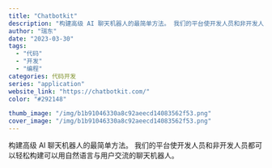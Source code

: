 ```yaml
---
title: "Chatbotkit"
description: "构建高级 AI 聊天机器人的最简单方法。 我们的平台使开发人员和非开发人员都可以轻松构建可以用自然语言与用户交流的聊天机"
author: "瑞东"
date: "2023-03-30"
tags:
  - "代码"
  - "开发"
  - "编程"
categories: 代码开发
series: "application"
website_link: "https://chatbotkit.com/"
color: "#292148"

thumb_image: "/img/b1b91046330a8c92aeecd14083562f53.png"
cover_image: "/img/b1b91046330a8c92aeecd14083562f53.png"
---
```


构建高级 AI 聊天机器人的最简单方法。 我们的平台使开发人员和非开发人员都可以轻松构建可以用自然语言与用户交流的聊天机器人。 